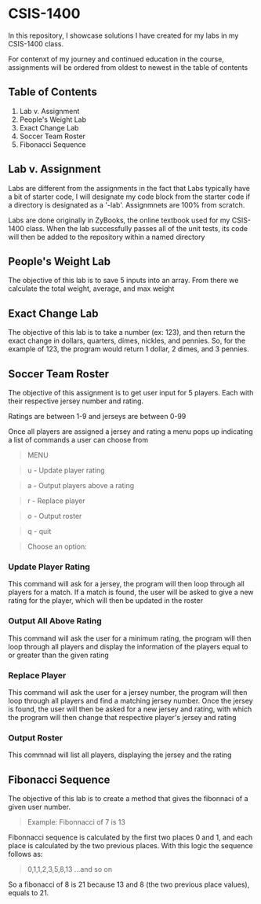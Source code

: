 # CSIS-1400

In this repository, I showcase solutions I have created for my labs in my CSIS-1400 class. 

For contenxt of my journey and continued education in the course, assignments will be ordered from oldest to newest in the table of contents

## Table of Contents

1. Lab v. Assignment
2. People's Weight Lab
3. Exact Change Lab
4. Soccer Team Roster
5. Fibonacci Sequence

## Lab v. Assignment

Labs are different from the assignments in the fact that Labs typically have a bit of starter code, I will designate my code block from the starter code if a directory is designated as a '-lab'. Assignmnets are 100% from scratch.

Labs are done originally in ZyBooks, the online textbook used for my CSIS-1400 class. When the lab successfully passes all of the unit tests, its code will then be added to the repository within a named directory

## People's Weight Lab

The objective of this lab is to save 5 inputs into an array. From there we calculate the total weight, average, and max weight

## Exact Change Lab

The objective of this lab is to take a number (ex: 123), and then return the exact change in dollars, quarters, dimes, nickles, and pennies. So, for the example of 123, the program would return 1 dollar, 2 dimes, and 3 pennies.

## Soccer Team Roster

The objective of this assignment is to get user input for 5 players. Each with their respective jersey number and rating.

Ratings are between 1-9 and jerseys are between 0-99

Once all players are assigned a jersey and rating a menu pops up indicating a list of commands a user can choose from

> MENU

> u - Update player rating

> a - Output players above a rating

> r - Replace player 

> o - Output roster

> q - quit

> Choose an option: 

### Update Player Rating

This command will ask for a jersey, the program will then loop through all players for a match. If a match is found, the user will be asked to give a new rating for the player, which will then be updated in the roster

### Output All Above Rating

This command will ask the user for a minimum rating, the program will then loop through all players and display the information of the players equal to or greater than the given rating

### Replace Player

This command will ask the user for a jersey number, the program will then loop through all players and find a matching jersey number. Once the jersey is found, the user will then be asked for a new jersey and rating, with which the program will then change that respective player's jersey and rating

### Output Roster

This commnad will list all players, displaying the jersey and the rating

## Fibonacci Sequence

The objective of this lab is to create a method that gives the fibonnaci of a given user number. 

> Example: Fibonnacci of 7 is 13

Fibonnacci sequence is calculated by the first two places 0 and 1, and each place is calculated by the two previous places. With this logic the sequence follows as:

> 0,1,1,2,3,5,8,13 ...and so on

So a fibonacci of 8 is 21 because 13 and 8 (the two previous place values), equals to 21.

